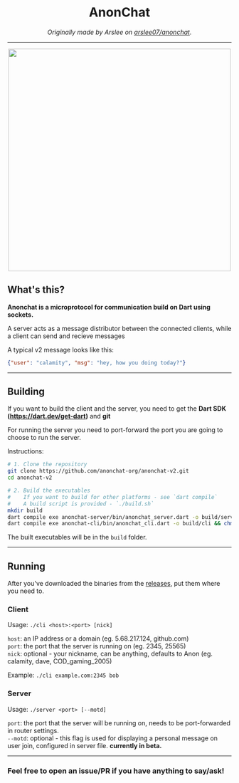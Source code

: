 <div align="center" style="text-align:center">

<h1>AnonChat</h1>
<i>Originally made by Arslee on <a href="https://github.com/arslee07/anonchat">arslee07/anonchat</a>.</i>
<hr/>
<img src="https://pyt.igorek.dev/images/acpreview.png" width="500px"/>
</div>

## What's this?
**Anonchat is a microprotocol for communication build on Dart using sockets.**

A server acts as a message distributor between the connected clients, while a client can send and recieve messages

A typical v2 message looks like this:

```json
{"user": "calamity", "msg": "hey, how you doing today?"}
```

---
## Building
If you want to build the client and the server, you need to get the **Dart SDK (https://dart.dev/get-dart)** and **git**

For running the server you need to port-forward the port you are going to choose to run the server.

Instructions:
```sh
# 1. Clone the repository
git clone https://github.com/anonchat-org/anonchat-v2.git
cd anonchat-v2

# 2. Build the executables
#    If you want to build for other platforms - see `dart compile`
#    A build script is provided - `./build.sh`
mkdir build
dart compile exe anonchat-server/bin/anonchat_server.dart -o build/server && chmod +x build/server # for server
dart compile exe anonchat-cli/bin/anonchat_cli.dart -o build/cli && chmod +x build/cli # for cli client
```
The built executables will be in the `build` folder.

---
## Running
After you've downloaded the binaries from the [releases](https://github.com/anonchat-org/anonchat-v2/releases/latest), put them where you need to.

### Client
Usage: `./cli <host>:<port> [nick]`

`host`: an IP address or a domain (eg. 5.68.217.124, github.com) \
`port`: the port that the server is running on (eg. 2345, 25565) \
`nick`: optional - your nickname, can be anything, defaults to Anon (eg. calamity, dave, COD\_gaming\_2005) 

Example: `./cli example.com:2345 bob`
### Server
Usage: `./server <port> [--motd]`

`port`: the port that the server will be running on, needs to be port-forwarded in router settings. \
`--motd`: optional - this flag is used for displaying a personal message on user join, configured in server file. **currently in beta.** 

---

### Feel free to open an issue/PR if you have anything to say/ask!
